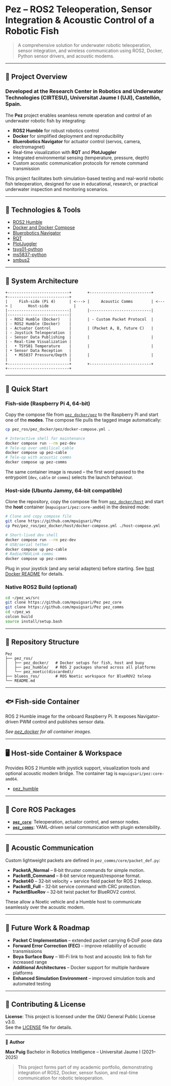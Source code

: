 # Pez – ROS2 Teleoperation, Sensor Integration & Acoustic Control of a Robotic Fish

> A comprehensive solution for underwater robotic teleoperation, sensor integration, and wireless communication using ROS2, Docker, Python sensor drivers, and acoustic modems.

---

## 🌊 Project Overview

### Developed at the Research Center in Robotics and Underwater Technologies (CIRTESU), Universitat Jaume I (UJI), Castellón, Spain.

The **Pez** project enables seamless remote operation and control of an underwater robotic fish by integrating:

* **ROS2 Humble** for robust robotics control
* **Docker** for simplified deployment and reproducibility
* **Bluerobotics Navigator** for actuator control (servos, camera, electromagnet)
* Real-time visualization with **RQT** and **PlotJuggler**
* Integrated environmental sensing (temperature, pressure, depth)
* Custom acoustic communication protocols for remote command transmission

This project facilitates both simulation-based testing and real-world robotic fish teleoperation, designed for use in educational, research, or practical underwater inspection and monitoring scenarios.

---

## 🧰 Technologies & Tools

* [ROS2 Humble](https://docs.ros.org/en/humble/)
* [Docker and Docker Compose](https://docs.docker.com/compose/)
* [Bluerobotics Navigator](https://bluerobotics.com/store/comm-control-power/control/navigator/)
* [RQT](https://wiki.ros.org/rqt)
* [PlotJuggler](https://github.com/facontidavide/PlotJuggler)
* [tsys01-python](https://github.com/bluerobotics/tsys01-python)
* [ms5837-python](https://github.com/bluerobotics/ms5837-python)
* [smbus2](https://pypi.org/project/smbus2/)

---

## 🧱 System Architecture

```
+---------------------------+       +---------------------------+       +---------------------------+
|     Fish-side (Pi 4)      | <---> |     Acoustic Comms        | <---> |       Host-side           |
|---------------------------|       |---------------------------|       |---------------------------|
| - ROS2 Humble (Docker)    |       | - Custom Packet Protocol  |       | - ROS2 Humble (Docker)    |
| - Actuator Control        |       | (Packet A, B, future C)   |       | - Joystick Teleoperation  |
| - Sensor Data Publishing  |       |                           |       | - Real-time Visualization |
|   • TSYS01 Temperature    |       |                           |       | • Sensor Data Reception   |
|   • MS5837 Pressure/Depth |       |                           |       |                           |
+---------------------------+       +---------------------------+       +---------------------------+
```

---

## 🚀 Quick Start

### Fish-side (Raspberry Pi 4, 64-bit)

Copy the compose file from
[`pez_docker/pez`](pez_ros/pez_docker/pez/docker-compose.yml) to the
Raspberry Pi and start one of the **modes**. The compose file pulls the tagged
image automatically:

```bash
cp pez_ros/pez_docker/pez/docker-compose.yml .

# Interactive shell for maintenance
docker compose run --rm pez-dev
# Tele‑op over umbilical cable
docker compose up pez-cable
# Tele‑op with acoustic comms
docker compose up pez-comms
```

The same container image is reused – the first word passed to the entrypoint
(`dev`, `cable` or `comms`) selects the launch behaviour.

### Host-side (Ubuntu Jammy, 64-bit compatible)

Clone the repository, copy the compose file from
[`pez_docker/host`](pez_ros/pez_docker/host/docker-compose.yml) and start the
**host** container (`mapuigsari/pez:core-amd64`) in the desired mode:


```bash
# Clone and copy compose file
git clone https://github.com/mpuigsari/Pez
cp Pez/pez_ros/pez_docker/host/docker-compose.yml ./host-compose.yml

# Short-lived dev shell
docker compose run --rm pez-dev
# USB/serial tether
docker compose up pez-cable
# Radio/MAVLink comms
docker compose up pez-comms
```

Plug in your joystick (and any serial adapters) before starting.
See [host Docker README](pez_ros/pez_docker/host/README.md) for details.

### Native ROS2 Build (optional)

```bash
cd ~/pez_ws/src
git clone https://github.com/mpuigsari/Pez pez_core
git clone https://github.com/mpuigsari/Pez pez_comms
cd ~/pez_ws
colcon build
source install/setup.bash
```

---

## 📁 Repository Structure

```
Pez
├── pez_ros/
│   ├── pez_docker/   # Docker setups for fish, host and buoy
│   ├── pez_humble/   # ROS 2 packages shared across all platforms
│   └── pez_noetic(discarded)/
├── blueos_ros/       # ROS Noetic workspace for BlueROV2 teleop
└── README.md
```

---

## 🐟 Fish-side Container

ROS 2 Humble image for the onboard Raspberry Pi. It exposes Navigator-driven PWM control and publishes sensor data.

*See [pez_docker](pez_ros/pez_docker/README.md) for all container images.*

---

## 🖥️ Host-side Container & Workspace

Provides ROS 2 Humble with joystick support, visualization tools and optional acoustic modem bridge. The container tag is `mapuigsari/pez:core-amd64`.

* [pez\_humble](pez_ros/pez_humble/README.md)

---

## 🔧 Core ROS Packages

* **[`pez_core`](pez_ros/pez_humble/pez_ws/src/pez_core/README.md)**: Teleoperation, actuator control, and sensor nodes.
* **[`pez_comms`](pez_ros/pez_humble/pez_ws/src/pez_comms/README.md)**: YAML-driven serial communication with plugin extensibility.

---

## 📡 Acoustic Communication

Custom lightweight packets are defined in `pez_comms/core/packet_def.py`:

* **PacketA_Normal** – 8‑bit thruster commands for simple motion.
* **PacketB_Command** – 8‑bit service request/response format.
* **Packet40** – 32‑bit velocity + service field packet for ROS 2 teleop.
* **PacketB_Full** – 32‑bit service command with CRC protection.
* **PacketBlueRov** – 32‑bit twist packet for BlueROV2 control.

These allow a Noetic vehicle and a Humble host to communicate seamlessly over the acoustic modem.

---

## 🚧 Future Work & Roadmap

* **Packet C Implementation** – extended packet carrying 6‑DoF pose data
* **Forward Error Correction (FEC)** – improve reliability of acoustic transmissions
* **Boya Surface Buoy** – Wi‑Fi link to host and acoustic link to fish for increased range
* **Additional Architectures** – Docker support for multiple hardware platforms
* **Enhanced Simulation Environment** – improved simulation tools and automated testing

---

## 🤝 Contributing & License

**License**: This project is licensed under the GNU General Public License v3.0.  
See the [LICENSE](LICENSE) file for details.

---

👤 **Author**

**Max Puig**
Bachelor in Robotics Intelligence – Universitat Jaume I (2021–2025)

> This project forms part of my academic portfolio, demonstrating integration of ROS2, Docker, sensor fusion, and real-time communication for robotic teleoperation.

